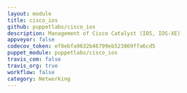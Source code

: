 ```yaml
---
layout: module
title: cisco_ios
github: puppetlabs/cisco_ios
description: Management of Cisco Catalyst (IOS, IOS-XE)
appveyor: false
codecov_token: ef8ebfa9632b46799eb523869ffa6cd5
puppet_module: puppetlabs/cisco_ios
travis_com: false
travis_org: true
workflow: false
category: Networking
---
```

